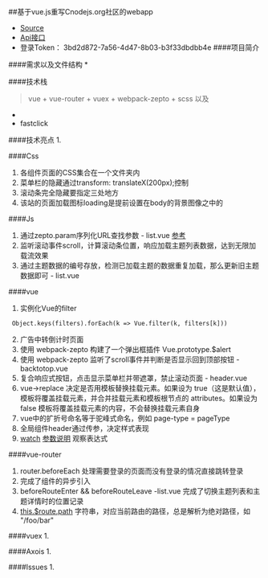 ##基于vue.js重写Cnodejs.org社区的webapp
- [Source](https://github.com/shinygang/Vue-cnodejs)
- [Api接口](https://cnodejs.org/api)
- 登录Token： 3bd2d872-7a56-4d47-8b03-b3f33dbdbb4e
####项目简介
> 

####需求以及文件结构
* 


####技术栈
> vue + vue-router + vuex + webpack-zepto + scss
以及
- 
- fastclick

####技术亮点
1. 


####Css
1. 各组件页面的CSS集合在一个文件夹内
2. 菜单栏的隐藏通过transform: translateX(200px);控制
3. 滚动条完全隐藏要指定三处地方
4. 该站的页面加载图标loading是提前设置在body的背景图像之中的

####Js
1. 通过zepto.param序列化URL查找参数 - list.vue [参考](http://www.css88.com/doc/zeptojs_api/#$.param)
2. 监听滚动事件scroll，计算滚动条位置，响应加载主题列表数据，达到无限加载流效果
3. 通过主题数据的编号存放，检测已加载主题的数据重复加载，那么更新旧主题数据即可 - list.vue

####vue
1. 实例化Vue的filter
```
 Object.keys(filters).forEach(k => Vue.filter(k, filters[k]))
```
2. 广告中转倒计时页面
3. 使用 webpack-zepto 构建了一个弹出框插件 Vue.prototype.$alert
4. 使用 webpack-zepto 监听了scroll事件并判断是否显示回到顶部按钮 - backtotop.vue
5. 复合响应式按钮，点击显示菜单栏并带遮罩，禁止滚动页面 - header.vue
6. vue->replace 决定是否用模板替换挂载元素。如果设为 true（这是默认值），模板将覆盖挂载元素，并合并挂载元素和模板根节点的 attributes。如果设为 false 模板将覆盖挂载元素的内容，不会替换挂载元素自身
7. vue中的扩折号命名等于驼峰式命名，例如 page-type = pageType
8. 全局组件header通过传参，决定样式表现
9. [watch](https://cn.vuejs.org/v2/api/#watch) [参数说明](https://cn.vuejs.org/v2/api/#vm-watch) 观察表达式


####vue-router
1. router.beforeEach 处理需要登录的页面而没有登录的情况直接跳转登录
2. 完成了组件的异步引入
3. beforeRouteEnter && beforeRouteLeave -list.vue 完成了切换主题列表和主题详情时的位置记录
4. [this.$route.path](https://router.vuejs.org/zh-cn/api/route-object.html) 字符串，对应当前路由的路径，总是解析为绝对路径，如 "/foo/bar"

####vuex
1. 


####Axois
1. 


####Issues
1. 
